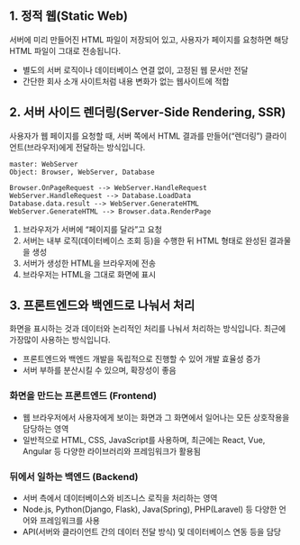 ## **1. 정적 웹(Static Web)**

서버에 미리 만들어진 HTML 파일이 저장되어 있고, 사용자가 페이지를 요청하면 해당 HTML 파일이 그대로 전송됩니다.

- 별도의 서버 로직이나 데이터베이스 연결 없이, 고정된 웹 문서만 전달  
- 간단한 회사 소개 사이트처럼 내용 변화가 없는 웹사이트에 적합  

## **2. 서버 사이드 렌더링(Server-Side Rendering, SSR)**

사용자가 웹 페이지를 요청할 때, 서버 쪽에서 HTML 결과를 만들어(“렌더링”) 클라이언트(브라우저)에게 전달하는 방식입니다.  

``` jobflow
master: WebServer
Object: Browser, WebServer, Database

Browser.OnPageRequest --> WebServer.HandleRequest
WebServer.HandleRequest --> Database.LoadData
Database.data.result --> WebServer.GenerateHTML
WebServer.GenerateHTML --> Browser.data.RenderPage
```

1. 브라우저가 서버에 “페이지를 달라”고 요청  
2. 서버는 내부 로직(데이터베이스 조회 등)을 수행한 뒤 HTML 형태로 완성된 결과물을 생성  
3. 서버가 생성한 HTML을 브라우저에 전송  
4. 브라우저는 HTML을 그대로 화면에 표시

## **3. 프론트엔드와 백엔드로 나눠서 처리**

 화면을 표시하는 것과 데이터와 논리적인 처리를 나눠서 처리하는 방식입니다.
 최근에 가장많이 사용하는 방식입니다.

- 프론트엔드와 백엔드 개발을 독립적으로 진행할 수 있어 개발 효율성 증가
- 서버 부하를 분산시킬 수 있으며, 확장성이 좋음

### **화면을 만드는 프론트엔드 (Frontend)**  

- 웹 브라우저에서 사용자에게 보이는 화면과 그 화면에서 일어나는 모든 상호작용을 담당하는 영역  
- 일반적으로 HTML, CSS, JavaScript를 사용하며, 최근에는 React, Vue, Angular 등 다양한 라이브러리와 프레임워크가 활용됨  

### **뒤에서 일하는 백엔드 (Backend)**  

- 서버 측에서 데이터베이스와 비즈니스 로직을 처리하는 영역  
- Node.js, Python(Django, Flask), Java(Spring), PHP(Laravel) 등 다양한 언어와 프레임워크를 사용  
- API(서버와 클라이언트 간의 데이터 전달 방식) 및 데이터베이스 연동 등을 담당  

